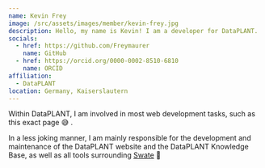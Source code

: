 ```yaml
---
name: Kevin Frey
image: /src/assets/images/member/kevin-frey.jpg
description: Hello, my name is Kevin! I am a developer for DataPLANT. 
socials: 
  - href: https://github.com/Freymaurer
    name: GitHub
  - href: https://orcid.org/0000-0002-8510-6810
    name: ORCID
affiliation: 
  - DataPLANT
location: Germany, Kaiserslautern
---
```


Within DataPLANT, I am involved in most web development tasks, such as this exact page 😅 . 

In a less joking manner, I am mainly responsible for the development and maintenance of the DataPLANT website and the DataPLANT Knowledge Base, as well as all tools surrounding [Swate](https://github.com/nfdi4plants/Swate) 🚀


